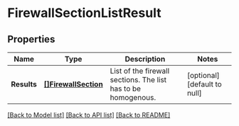 # FirewallSectionListResult

## Properties
Name | Type | Description | Notes
------------ | ------------- | ------------- | -------------
**Results** | [**[]FirewallSection**](FirewallSection.md) | List of the firewall sections. The list has to be homogenous. | [optional] [default to null]

[[Back to Model list]](../README.md#documentation-for-models) [[Back to API list]](../README.md#documentation-for-api-endpoints) [[Back to README]](../README.md)

